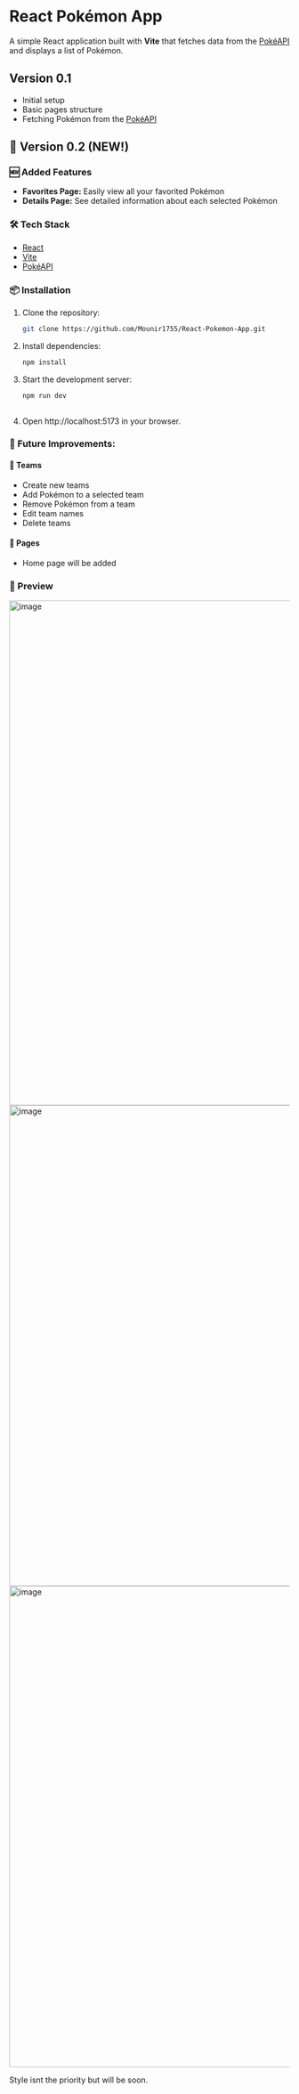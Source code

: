 # React Pokémon App
A simple React application built with **Vite** that fetches data from the [PokéAPI](https://pokeapi.co/) and displays a list of Pokémon.

## Version 0.1
- Initial setup
- Basic pages structure
- Fetching Pokémon from the [PokéAPI](https://pokeapi.co/)

## 🚀 Version 0.2 (NEW!)
### 🆕 Added Features
- **Favorites Page:** Easily view all your favorited Pokémon  
- **Details Page:** See detailed information about each selected Pokémon  

### 🛠️ Tech Stack
- [React](https://react.dev/)  
- [Vite](https://vitejs.dev/)  
- [PokéAPI](https://pokeapi.co/)  

### 📦 Installation

1. Clone the repository:
   ```bash
   git clone https://github.com/Mounir1755/React-Pokemon-App.git
2. Install dependencies:
    ```bash
    npm install
3. Start the development server:
    ```bash
    npm run dev
  
4. Open http://localhost:5173 in your browser.

### 🌱 Future Improvements:
#### 🧩 Teams
<ul>
   <li>
      Create new teams
   </li>
   <li>
      Add Pokémon to a selected team
   </li>
   <li>
      Remove Pokémon from a team
   </li>
   <li>
      Edit team names
   </li>
   <li>
      Delete teams
   </li>
</ul>

#### 📰 Pages
<ul>
   <li>
      Home page will be added
   </li>
</ul>

### 📸 Preview
<img width="1901" height="907" alt="image" src="https://github.com/user-attachments/assets/24762358-f559-4bdd-899e-b9740f1af2e5" />
<img width="1898" height="864" alt="image" src="https://github.com/user-attachments/assets/092ae4c8-a63a-4c4d-8005-e68a1509c04c" />
<img width="1896" height="865" alt="image" src="https://github.com/user-attachments/assets/d0d2daa7-5a0e-4fdc-9958-d5ebba7020ca" />

Style isnt the priority but will be soon.
